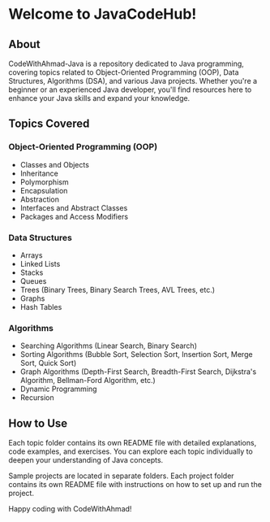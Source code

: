 # Welcome to JavaCodeHub!

## About
CodeWithAhmad-Java is a repository dedicated to Java programming, covering topics related to Object-Oriented Programming (OOP), Data Structures, Algorithms (DSA), and various Java projects. Whether you're a beginner or an experienced Java developer, you'll find resources here to enhance your Java skills and expand your knowledge.

## Topics Covered
### Object-Oriented Programming (OOP)
- Classes and Objects
- Inheritance
- Polymorphism
- Encapsulation
- Abstraction
- Interfaces and Abstract Classes
- Packages and Access Modifiers

### Data Structures
- Arrays
- Linked Lists
- Stacks
- Queues
- Trees (Binary Trees, Binary Search Trees, AVL Trees, etc.)
- Graphs
- Hash Tables

### Algorithms
- Searching Algorithms (Linear Search, Binary Search)
- Sorting Algorithms (Bubble Sort, Selection Sort, Insertion Sort, Merge Sort, Quick Sort)
- Graph Algorithms (Depth-First Search, Breadth-First Search, Dijkstra's Algorithm, Bellman-Ford Algorithm, etc.)
- Dynamic Programming
- Recursion



## How to Use
Each topic folder contains its own README file with detailed explanations, code examples, and exercises. You can explore each topic individually to deepen your understanding of Java concepts.

Sample projects are located in separate folders. Each project folder contains its own README file with instructions on how to set up and run the project.


Happy coding with CodeWithAhmad!
